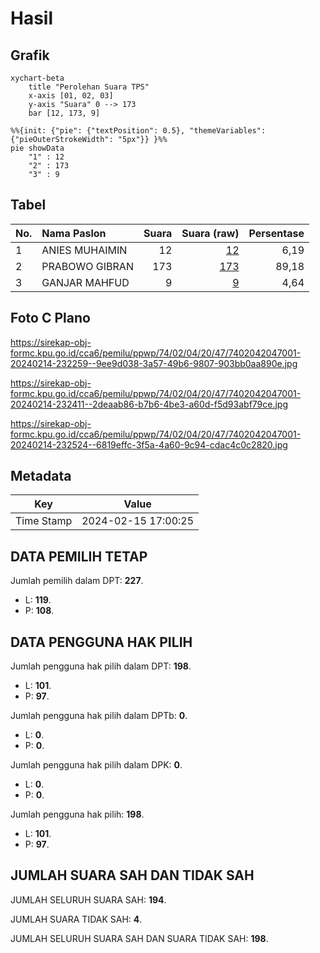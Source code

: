 # Hasil

## Grafik

```mermaid
xychart-beta
    title "Perolehan Suara TPS"
    x-axis [01, 02, 03]
    y-axis "Suara" 0 --> 173
    bar [12, 173, 9]
```

```mermaid
%%{init: {"pie": {"textPosition": 0.5}, "themeVariables": {"pieOuterStrokeWidth": "5px"}} }%%
pie showData
    "1" : 12
    "2" : 173
    "3" : 9
```

## Tabel

| No. | Nama Paslon    | Suara | Suara (raw) | Persentase |
|:--- |:-------------- | -----:| -----------:| ----------:|
| 1   | ANIES MUHAIMIN | 12    | [12][p-1]   | 6,19       |
| 2   | PRABOWO GIBRAN | 173   | [173][p-2]  | 89,18      |
| 3   | GANJAR MAHFUD  | 9     | [9][p-3]    | 4,64       |


[p-1]: https://github.com/gigit-pemilu/pemilu-2024-74-sulawesi-tenggara/blob/main/pilpres/hitung-suara/sub/74-sulawesi-tenggara/sub/02-konawe/sub/04-pondidaha/sub/2047-wawolahumbuti/sub/001-tps/sub/paslon-1.txt
[p-2]: https://github.com/gigit-pemilu/pemilu-2024-74-sulawesi-tenggara/blob/main/pilpres/hitung-suara/sub/74-sulawesi-tenggara/sub/02-konawe/sub/04-pondidaha/sub/2047-wawolahumbuti/sub/001-tps/sub/paslon-2.txt
[p-3]: https://github.com/gigit-pemilu/pemilu-2024-74-sulawesi-tenggara/blob/main/pilpres/hitung-suara/sub/74-sulawesi-tenggara/sub/02-konawe/sub/04-pondidaha/sub/2047-wawolahumbuti/sub/001-tps/sub/paslon-3.txt

## Foto C Plano

https://sirekap-obj-formc.kpu.go.id/cca6/pemilu/ppwp/74/02/04/20/47/7402042047001-20240214-232259--9ee9d038-3a57-49b6-9807-903bb0aa890e.jpg

https://sirekap-obj-formc.kpu.go.id/cca6/pemilu/ppwp/74/02/04/20/47/7402042047001-20240214-232411--2deaab86-b7b6-4be3-a60d-f5d93abf79ce.jpg

https://sirekap-obj-formc.kpu.go.id/cca6/pemilu/ppwp/74/02/04/20/47/7402042047001-20240214-232524--6819effc-3f5a-4a60-9c94-cdac4c0c2820.jpg


## Metadata

| Key        | Value               |
| ---------- | ------------------- |
| Time Stamp | 2024-02-15 17:00:25 |


## DATA PEMILIH TETAP

Jumlah pemilih dalam DPT: **227**.
 * L: **119**.
 * P: **108**.

## DATA PENGGUNA HAK PILIH

Jumlah pengguna hak pilih dalam DPT: **198**.
 * L: **101**.
 * P: **97**.

Jumlah pengguna hak pilih dalam DPTb: **0**.
 * L: **0**.
 * P: **0**.

Jumlah pengguna hak pilih dalam DPK: **0**.
 * L: **0**.
 * P: **0**.

Jumlah pengguna hak pilih: **198**.
 * L: **101**.
 * P: **97**.

## JUMLAH SUARA SAH DAN TIDAK SAH

JUMLAH SELURUH SUARA SAH: **194**.

JUMLAH SUARA TIDAK SAH: **4**.

JUMLAH SELURUH SUARA SAH DAN SUARA TIDAK SAH: **198**.


